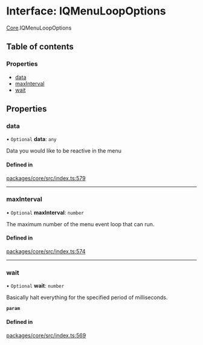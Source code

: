 # Interface: IQMenuLoopOptions

[Core](../modules/Core.md).IQMenuLoopOptions

## Table of contents

### Properties

- [data](Core.IQMenuLoopOptions.md#data)
- [maxInterval](Core.IQMenuLoopOptions.md#maxinterval)
- [wait](Core.IQMenuLoopOptions.md#wait)

## Properties

### data

• `Optional` **data**: `any`

Data you would like to be reactive in the menu

#### Defined in

[packages/core/src/index.ts:579](https://github.com/iniquitybbs/iniquity/blob/976716f/packages/core/src/index.ts#L579)

___

### maxInterval

• `Optional` **maxInterval**: `number`

The maximum number of the menu event loop that can run.

#### Defined in

[packages/core/src/index.ts:574](https://github.com/iniquitybbs/iniquity/blob/976716f/packages/core/src/index.ts#L574)

___

### wait

• `Optional` **wait**: `number`

Basically halt everything for the specified period of milliseconds.

**`param`**

#### Defined in

[packages/core/src/index.ts:569](https://github.com/iniquitybbs/iniquity/blob/976716f/packages/core/src/index.ts#L569)
